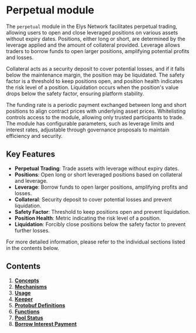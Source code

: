 # Perpetual module

The `perpetual` module in the Elys Network facilitates perpetual trading, allowing users to open and close leveraged positions on various assets without expiry dates. Positions, either long or short, are determined by the leverage applied and the amount of collateral provided. Leverage allows traders to borrow funds to open larger positions, amplifying potential profits and losses.

Collateral acts as a security deposit to cover potential losses, and if it falls below the maintenance margin, the position may be liquidated. The safety factor is a threshold to keep positions open, and position health indicates the risk level of a position. Liquidation occurs when the position's value drops below the safety factor, ensuring platform stability.

The funding rate is a periodic payment exchanged between long and short positions to align contract prices with underlying asset prices. Whitelisting controls access to the module, allowing only trusted participants to trade. The module has configurable parameters, such as leverage limits and interest rates, adjustable through governance proposals to maintain efficiency and security.

## Key Features

- **Perpetual Trading**: Trade assets with leverage without expiry dates.
- **Positions**: Open long or short leveraged positions based on collateral and leverage.
- **Leverage**: Borrow funds to open larger positions, amplifying profits and losses.
- **Collateral**: Security deposit to cover potential losses and prevent liquidation.
- **Safety Factor**: Threshold to keep positions open and prevent liquidation.
- **Position Health**: Metric indicating the risk level of a position.
- **Liquidation**: Forcibly close positions below the safety factor to prevent further losses.

For more detailed information, please refer to the individual sections listed in the contents below.

## Contents

1. **[Concepts](01_concepts.md)**
2. **[Mechanisms](02_mechanism.md)**
3. **[Usage](03_usage.md)**
4. **[Keeper](04_keeper.md)**
5. **[Protobuf Definitions](05_protobuf_definitions.md)**
6. **[Functions](06_functions.md)**
7. **[Pool Status](07_pool_status.md)**
8. **[Borrow Interest Payment](08_borrow_interest_payment.md)**
